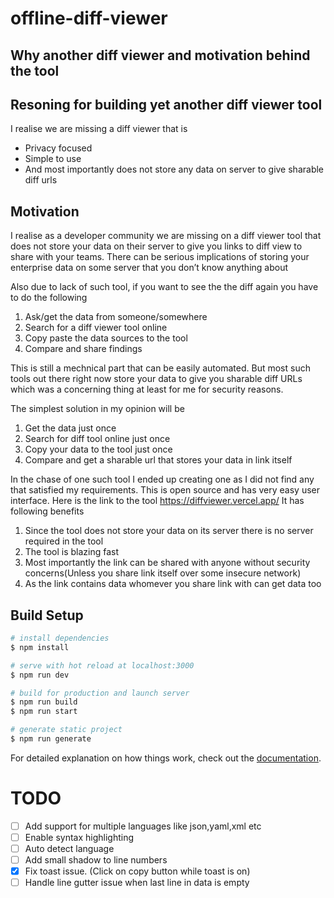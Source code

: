 # offline-diff-viewer

## Why another diff viewer and motivation behind the tool

## Resoning for building yet another diff viewer tool

I realise we are missing a diff viewer that is

- Privacy focused
- Simple to use
- And most importantly does not store any data on server to give sharable diff urls

## Motivation

I realise as a developer community we are missing on a diff viewer tool that does not store your data on their server to give you links to diff view to share with your teams.
There can be serious implications of storing your enterprise data on some server that you don’t know anything about

Also due to lack of such tool, if you want to see the the diff again you have to do the following

1. Ask/get the data from someone/somewhere
2. Search for a diff viewer tool online
3. Copy paste the data sources to the tool
4. Compare and share findings

This is still a mechnical part that can be easily automated. But most such tools out there right now store your data to give you sharable diff URLs which was a concerning thing at least for me for security reasons.

The simplest solution in my opinion will be

1. Get the data just once
2. Search for diff tool online just once
3. Copy your data to the tool just once
4. Compare and get a sharable url that stores your data in link itself

In the chase of one such tool I ended up creating one as I did not find any that satisfied my requirements.
This is open source and has very easy user interface. Here is the link to the tool https://diffviewer.vercel.app/
It has following benefits

1. Since the tool does not store your data on its server there is no server required in the tool
2. The tool is blazing fast
3. Most importantly the link can be shared with anyone without security concerns(Unless you share link itself over some insecure network)
4. As the link contains data whomever you share link with can get data too

## Build Setup

```bash
# install dependencies
$ npm install

# serve with hot reload at localhost:3000
$ npm run dev

# build for production and launch server
$ npm run build
$ npm run start

# generate static project
$ npm run generate
```

For detailed explanation on how things work, check out the [documentation](https://nuxtjs.org).

# TODO

- [ ] Add support for multiple languages like json,yaml,xml etc
- [ ] Enable syntax highlighting
- [ ] Auto detect language
- [ ] Add small shadow to line numbers
- [x] Fix toast issue. (Click on copy button while toast is on)
- [ ] Handle line gutter issue when last line in data is empty
